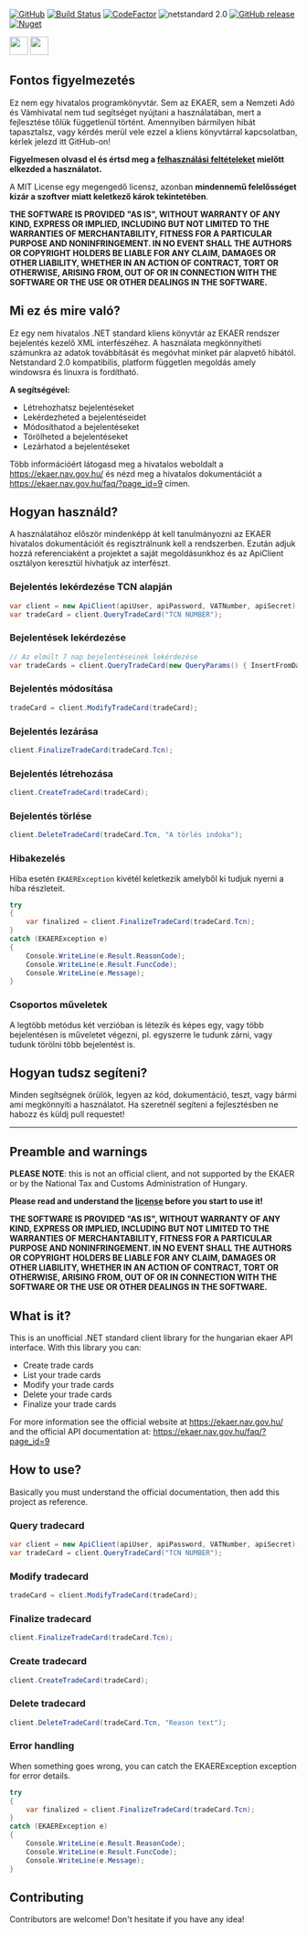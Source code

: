 [![GitHub](https://img.shields.io/github/license/Pethical/EKAER-Dotnet-Client.svg?style=popout)](LICENSE)
[![Build Status](https://travis-ci.org/Pethical/EKAER-Dotnet-Client.svg?branch=master)](https://travis-ci.org/Pethical/EKAER-Dotnet-Client)
[![CodeFactor](https://www.codefactor.io/repository/github/pethical/ekaer-dotnet-client/badge)](https://www.codefactor.io/repository/github/pethical/ekaer-dotnet-client)
![netstandard 2.0](https://img.shields.io/badge/netstandard-2.0-blue.svg)
[![GitHub release](https://img.shields.io/github/release/Pethical/EKAER-Dotnet-Client.svg?style=popout)](releases)
[![Nuget](https://img.shields.io/nuget/vpre/EKAER.Client.svg?style=popout)](https://www.nuget.org/packages/EKAER.Client)

[<img src="https://raw.githubusercontent.com/hjnilsson/country-flags/master/png250px/gb.png" width="32" />](#preamble-and-warnings)
[<img src="https://raw.githubusercontent.com/hjnilsson/country-flags/master/png250px/hu.png" width="32" />](#fontos-figyelmezetések)

## Fontos figyelmezetés

Ez nem egy hivatalos programkönyvtár. Sem az EKAER, sem a Nemzeti Adó és Vámhivatal nem tud segítséget nyújtani a használatában, mert a fejlesztése tőlük függetlenül történt. Amennyiben bármilyen hibát tapasztalsz, vagy kérdés merül vele ezzel a kliens könyvtárral kapcsolatban, kérlek jelezd itt GitHub-on!

**Figyelmesen olvasd el és értsd meg a [felhasználási feltételeket](LICENSE) mielőtt elkezded a használatot.**

A MIT License egy megengedő licensz, azonban **mindennemű felelősséget kizár a szoftver miatt keletkező károk tekintetében**.

**THE SOFTWARE IS PROVIDED "AS IS", WITHOUT WARRANTY OF ANY KIND, EXPRESS OR
IMPLIED, INCLUDING BUT NOT LIMITED TO THE WARRANTIES OF MERCHANTABILITY,
FITNESS FOR A PARTICULAR PURPOSE AND NONINFRINGEMENT. IN NO EVENT SHALL THE
AUTHORS OR COPYRIGHT HOLDERS BE LIABLE FOR ANY CLAIM, DAMAGES OR OTHER
LIABILITY, WHETHER IN AN ACTION OF CONTRACT, TORT OR OTHERWISE, ARISING FROM,
OUT OF OR IN CONNECTION WITH THE SOFTWARE OR THE USE OR OTHER DEALINGS IN THE
SOFTWARE.**

## Mi ez és mire való?
Ez egy nem hivatalos .NET standard kliens könyvtár az EKAER rendszer bejelentés kezelő XML interfészéhez. A használata megkönnyítheti számunkra az adatok továbbítását és megóvhat minket pár alapvető hibától. Netstandard 2.0 kompatibilis, platform független megoldás amely windowsra és linuxra is fordítható.

**A segítségével:**

* Létrehozhatsz bejelentéseket
* Lekérdezheted a bejelentéseidet
* Módosíthatod a bejelentéseket
* Törölheted a bejelentéseket
* Lezárhatod a bejelentéseket

Több információért látogasd meg a hivatalos weboldalt a https://ekaer.nav.gov.hu/ és nézd meg a hivatalos dokumentációt a https://ekaer.nav.gov.hu/faq/?page_id=9 címen.

## Hogyan használd?
A használatához először mindenképp át kell tanulmányozni az EKAER hivatalos dokumentációit és regisztrálnunk kell a rendszerben. Ezután adjuk hozzá referenciaként a projektet a saját megoldásunkhoz és az ApiClient osztályon keresztül hívhatjuk az interfészt.

### Bejelentés lekérdezése TCN alapján
```csharp
var client = new ApiClient(apiUser, apiPassword, VATNumber, apiSecret);
var tradeCard = client.QueryTradeCard("TCN NUMBER");
```
### Bejelentések lekérdezése
```csharp
// Az elmúlt 7 nap bejelentéseinek lekérdezése
var tradeCards = client.QueryTradeCard(new QueryParams() { InsertFromDate = DateTime.Now.Subtract(TimeSpan.FromDays(7)), InsertToDate = DateTime.Now });
```

### Bejelentés módosítása
```csharp
tradeCard = client.ModifyTradeCard(tradeCard);
```

### Bejelentés lezárása
```csharp
client.FinalizeTradeCard(tradeCard.Tcn);
```

### Bejelentés létrehozása 
```csharp
client.CreateTradeCard(tradeCard);
```
### Bejelentés törlése
```csharp
client.DeleteTradeCard(tradeCard.Tcn, "A törlés indoka");
```
### Hibakezelés
Hiba esetén `EKAERException` kivétél keletkezik amelyből ki tudjuk nyerni a hiba részleteit.
```csharp
try
{
    var finalized = client.FinalizeTradeCard(tradeCard.Tcn);
}
catch (EKAERException e)
{
    Console.WriteLine(e.Result.ReasonCode);
    Console.WriteLine(e.Result.FuncCode);
    Console.WriteLine(e.Message);
}
```
### Csoportos műveletek

A legtöbb metódus két verzióban is létezik és képes egy, vagy több bejelentésen is műveletet végezni, pl. egyszerre le tudunk zárni, vagy tudunk törölni több bejelentést is.

## Hogyan tudsz segíteni?
Minden segítségnek örülök, legyen az kód, dokumentáció, teszt, vagy bármi ami megkönnyíti a használatot. Ha szeretnél segíteni a fejlesztésben ne habozz és küldj pull requestet!

---

## Preamble and warnings

**PLEASE NOTE**: this is not an official client, and not supported by the EKAER or by the National Tax and Customs Administration of Hungary. 

**Please read and understand the [license](LICENSE) before you start to use it!**

**THE SOFTWARE IS PROVIDED "AS IS", WITHOUT WARRANTY OF ANY KIND, EXPRESS OR
IMPLIED, INCLUDING BUT NOT LIMITED TO THE WARRANTIES OF MERCHANTABILITY,
FITNESS FOR A PARTICULAR PURPOSE AND NONINFRINGEMENT. IN NO EVENT SHALL THE
AUTHORS OR COPYRIGHT HOLDERS BE LIABLE FOR ANY CLAIM, DAMAGES OR OTHER
LIABILITY, WHETHER IN AN ACTION OF CONTRACT, TORT OR OTHERWISE, ARISING FROM,
OUT OF OR IN CONNECTION WITH THE SOFTWARE OR THE USE OR OTHER DEALINGS IN THE
SOFTWARE.**

## What is it?
This is an unofficial .NET standard client library for the hungarian ekaer API interface. With this library you can:
* Create trade cards
* List your trade cards
* Modify your trade cards
* Delete your trade cards
* Finalize your trade cards

For more information see the official website at https://ekaer.nav.gov.hu/ and the official API documentation at: https://ekaer.nav.gov.hu/faq/?page_id=9

## How to use?
Basically you must understand the official documentation, then add this project as reference.

### Query tradecard 
```csharp
var client = new ApiClient(apiUser, apiPassword, VATNumber, apiSecret);
var tradeCard = client.QueryTradeCard("TCN NUMBER");
```
### Modify tradecard
```csharp
tradeCard = client.ModifyTradeCard(tradeCard);
```

### Finalize tradecard
```csharp
client.FinalizeTradeCard(tradeCard.Tcn);
```

### Create tradecard 
```csharp
client.CreateTradeCard(tradeCard);
```
### Delete tradecard
```csharp
client.DeleteTradeCard(tradeCard.Tcn, "Reason text");
```
### Error handling
When something goes wrong, you can catch the EKAERException exception for error details.

```csharp
try
{
    var finalized = client.FinalizeTradeCard(tradeCard.Tcn);
}
catch (EKAERException e)
{
    Console.WriteLine(e.Result.ReasonCode);
    Console.WriteLine(e.Result.FuncCode);
    Console.WriteLine(e.Message);
}
```
## Contributing
Contributors are welcome! Don't hesitate if you have any idea!
